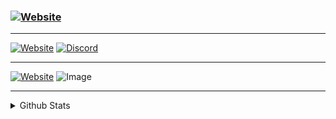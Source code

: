 ### [![Website](https://img.shields.io/badge/WELCOME-%F0%9F%91%8B-ff69b4?style=for-the-badge)](https://github.com/soupy0001)

---

[![Website](https://img.shields.io/website?label=rocky.pw&style=for-the-badge&url=https%3A%2F%2Frocky.pw)](https://rocky.pw/)
[![Discord](https://img.shields.io/discord/757283689485828198?label=DISCORD&style=for-the-badge)](https://discord.gg/USHgRUdtFh)

---

[![Website](https://img.shields.io/badge/WORKING_ON-ROCKY-red?style=for-the-badge)](https://rocky.pw/)
![Image](https://img.shields.io/badge/LEARNING-C++-blue?style=for-the-badge)

---

<details>
    <summary>
        Github Stats
    </summary>

![Github Stats](https://github-readme-stats.vercel.app/api?username=soupy0001&count_private=true&show_icons=true&hide_border=true&hide_title=true&bg_color=555555&text_color=ffffff&icon_color=e38436)

</details>
